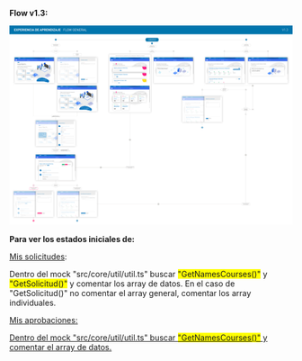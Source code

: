 **Flow v1.3:**

![Formacion-Externa-Flow-V3.png](/.attachments/Formacion-Externa-Flow-V3-290daf25-e6d2-43e5-8f53-a56c22ed71b4.png)

**Para ver los estados iniciales de:**

<u>Mis solicitudes</u>:

Dentro del mock "src/core/util/util.ts" buscar <span style="background-color:yellow">"GetNamesCourses()"</span> y <span style="background-color:yellow">"GetSolicitud()"</span> y comentar los array de datos. En el caso de "GetSolicitud()" no comentar el array general, comentar los array individuales.

<u>Mis aprobaciones<u>:

Dentro del mock "src/core/util/util.ts" buscar <span style="background-color:yellow">"GetNamesCourses()"</span> y comentar el array de datos.



